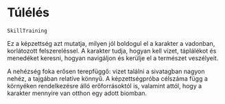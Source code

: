 # Túlélés

`SkillTraining`

Ez a képzettség azt mutatja, milyen jól boldogul el a karakter a vadonban, korlátozott felszereléssel. A karakter tudja, hogyan kell vizet, táplálékot és menedéket keresni, hogyan navigáljon és kerülje el a természet veszélyeit.

A nehézség foka erősen terepfüggő: vizet találni a sivatagban nagyon nehéz, a tajgában relatíve könnyű. A képzettségpróba célszáma függ a környéken rendelkezésre álló erőforrásoktól is, valamint attól, hogy a karakter mennyire van otthon egy adott biomban.